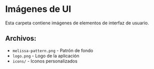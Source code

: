 # Imágenes de UI

Esta carpeta contiene imágenes de elementos de interfaz de usuario.

## Archivos:
- `melissa-pattern.png` - Patrón de fondo
- `logo.png` - Logo de la aplicación
- `icons/` - Iconos personalizados 